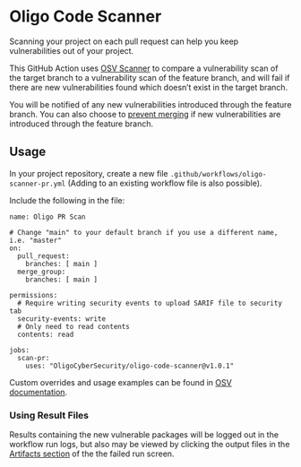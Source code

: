 # Oligo Code Scanner

Scanning your project on each pull request can help you keep vulnerabilities out of your project.

This GitHub Action uses [OSV Scanner](https://google.github.io/osv-scanner/) to compare a vulnerability scan of the target branch to a vulnerability scan of the feature branch, and will fail if there are new vulnerabilities found which doesn’t exist in the target branch.

You will be notified of any new vulnerabilities introduced through the feature branch. You can also choose to [prevent merging](https://docs.github.com/en/repositories/configuring-branches-and-merges-in-your-repository/managing-protected-branches/about-protected-branches#require-status-checks-before-merging) if new vulnerabilities are introduced through the feature branch.

## Usage

In your project repository, create a new file `.github/workflows/oligo-scanner-pr.yml` (Adding to an existing workflow file is also possible).

Include the following in the file:

    name: Oligo PR Scan

    # Change "main" to your default branch if you use a different name, i.e. "master"
    on:
      pull_request:
        branches: [ main ]
      merge_group:
        branches: [ main ]

    permissions:
      # Require writing security events to upload SARIF file to security tab
      security-events: write
      # Only need to read contents
      contents: read

    jobs:
      scan-pr:
        uses: "OligoCyberSecurity/oligo-code-scanner@v1.0.1"

Custom overrides and usage examples can be found in [OSV documentation](cloudposse/github-action-aws-region-reduction-map@0.2.1).

### Using Result Files

Results containing the new vulnerable packages will be logged out in the workflow run logs, but also may be viewed by clicking the output files in the [Artifacts section](https://docs.github.com/en/actions/managing-workflow-runs/downloading-workflow-artifacts) of the the failed run screen.
